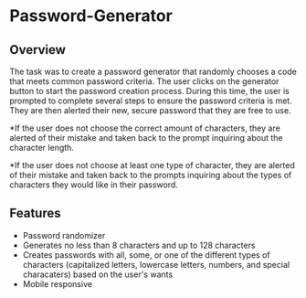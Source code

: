# Password-Generator

## Overview ##

The task was to create a password generator that randomly chooses a code that meets common password criteria. The user clicks on the generator button to start the password creation process. During this time, the user is prompted to complete several steps to ensure the password criteria is met. They are then alerted their new, secure password that they are free to use. 

*If the user does not choose the correct amount of characters, they are alerted of their mistake and taken back to the prompt inquiring about the character length. 

*If the user does not choose at least one type of character, they are alerted of their mistake and taken back to the prompts inquiring about the types of characters they would like in their password. 

## Features ##

* Password randomizer
* Generates no less than 8 characters and up to 128 characters 
* Creates passwords with all, some, or one of the different types of characters (capitalized letters, lowercase letters, numbers, and special characaters) based on   the user's wants 
* Mobile responsive 


